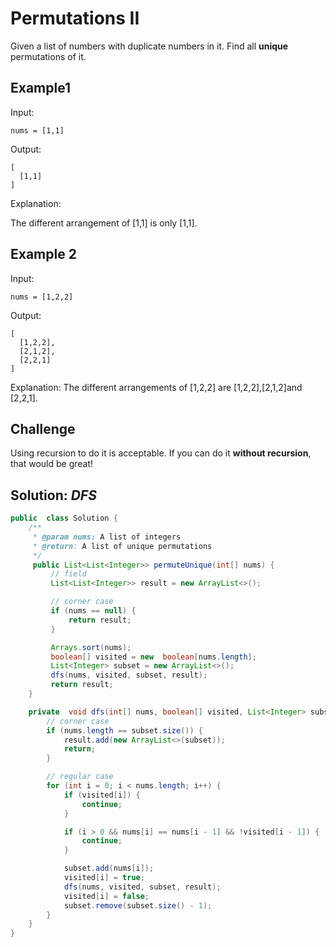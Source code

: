 # Permutations II
Given a list of numbers with duplicate numbers in it. Find all **unique** permutations of it.

## Example1
Input:
```
nums = [1,1]
```
Output:
```
[
  [1,1]
]
```
Explanation:

The different arrangement of [1,1] is only [1,1].

## Example 2
Input:
```
nums = [1,2,2]
```
Output:
```
[
  [1,2,2],
  [2,1,2],
  [2,2,1]
]
```
Explanation:
The different arrangements of [1,2,2] are [1,2,2],[2,1,2]and [2,2,1].

## Challenge

Using recursion to do it is acceptable. If you can do it **without recursion**, that would be great!

## Solution: *DFS*

```java
public  class Solution {
	/**
	 * @param nums: A list of integers
	 * @return: A list of unique permutations
	 */
	 public List<List<Integer>> permuteUnique(int[] nums) {
		 // field
		 List<List<Integer>> result = new ArrayList<>();

		 // corner case
		 if (nums == null) {
			 return result;
		 }

		 Arrays.sort(nums);
		 boolean[] visited = new  boolean[nums.length];
		 List<Integer> subset = new ArrayList<>();
		 dfs(nums, visited, subset, result);
		 return result;
	}

	private  void dfs(int[] nums, boolean[] visited, List<Integer> subset, List<List<Integer>> result) {
		// corner case
		if (nums.length == subset.size()) {
			result.add(new ArrayList<>(subset));
			return;
		}

		// regular case
		for (int i = 0; i < nums.length; i++) {
			if (visited[i]) {
				continue;
			}

			if (i > 0 && nums[i] == nums[i - 1] && !visited[i - 1]) {
				continue;
			}

			subset.add(nums[i]);
			visited[i] = true;
			dfs(nums, visited, subset, result);
			visited[i] = false;
			subset.remove(subset.size() - 1);
		}
	}
}
```
